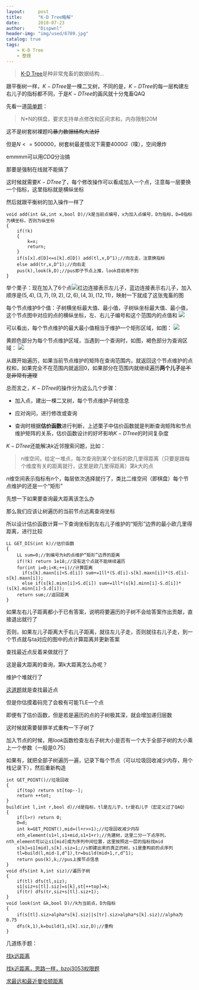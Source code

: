 ```yaml
---
layout:     post
title:      "K-D Tree略解"
date:       2018-07-23
author:     "Dispwnl"
header-img: "img/used/6789.jpg"
catalog: true
tags:
    - K-D Tree
    - 整理
---
```

>[K-D Tree](https://baike.baidu.com/item/kd-tree/2302515?fr=aladdin)是种非常鬼畜的数据结构...

跟平衡树一样，$K-D Tree$是一棵二叉树，不同的是，$K-D Tree$的每一层构建左右儿子的指标都不同，于是$K-D Tree$的画风就十分鬼畜QAQ

先看一道[简单题](https://www.luogu.org/problemnew/show/P4148)：
>N*N的棋盘，要求支持单点修改和区间求和，内存限制20M

这不是树套树裸题吗~~暴力数据结构大法好~~

但是$N<=500000$，树套树最差情况下需要$4000G$（噗），空间爆炸

emmmm可以用$CDQ$分治搞

那要是强制在线就不能搞了

这时候就需要$K-D Tree$了，每个修改操作可以看成加入一个点，注意每一层要换一个指标，这里指标就是横纵坐标

然后就跟平衡树的加入操作一样了
```
void add(int &k,int x,bool D)//k是当前点编号，x为加入点编号，D为指标，D=0指标为横坐标，否则为纵坐标
{
	if(!k)
	{
		k=x;
		return;
	}
	if(s[x].d[D]<=s[k].d[D]) add(tl,x,D^1);//向左走，注意换指标
	else add(tr,x,D^1);//向右走
	pus(k),look(k,D);//pus即子节点上推，look目前用不到
}
```
举个栗子：现在加入了6个点![](/img/study/k-dTree1.png)红边连接表示左儿子，蓝边连接表示右儿子，加入顺序是$(5,4),(3,7),(9,2),(2,6),(4,3),(12,11)$，映射一下就成了这张鬼畜的图

每个节点维护9个值：子树横坐标最大值、最小值，子树纵坐标最大值、最小值，这个节点图中对应的点的横纵坐标，左、右儿子编号和这个范围内的点值和
![](/img/study/k-dTree2.png)

可以看出，每个节点维护的最大最小值相当于维护一个矩形区域，如图：
![](/img/study/k-dTree4.png)

黄颜色部分为每个节点维护区域，当遇到一个查询时，如图，褐色部分为查询区域：
![](/img/study/k-dTree5.png)

从跟开始遍历，如果当前节点维护的矩阵在查询范围内，就返回这个节点维护的点权和，如果完全不在范围内就返回0，如果部分在范围内就继续遍历**两个儿子**~~是不是非常有道理~~

总而言之，$K-D Tree$的操作分为这么几个步骤：

- 加入点，建出一棵二叉树，每个节点维护子树信息

- 应对询问，进行修改或查询

- 查询时根据**估价函数**进行判断，上述栗子中估价函数就是判断查询矩阵和节点维护矩阵的关系，估价函数设计的好坏影响$K-D Tree$的时间复杂度

$K-D Tree$还能解决$k$近邻搜索问题，比如：

>n维空间，给定一堆点，每次查询到某个坐标的欧几里得距离（只要是跟每个维度有关的距离就行，这里是欧几里得距离）第$k$大的点

$n$维空间表示指标有$n$个，每层依次选择就行了，类比二维空间（即棋盘）每个节点维护的还是一个“矩形”

先想一下如果要查询最大距离该怎么办

那么我们应该让树遍历的当前节点远离查询坐标

所以设计估价函数计算一下查询坐标到左右儿子维护的“矩形”边界的最小欧几里得距离，进行比较
```
LL GET_DIS(int k)//估价函数
{
	LL sum=0;//到编号为k的点维护“矩形”边界的距离
	if(!k) return 1e18;//没有这个点就不能继续遍历
	for(int i=0;i<K;++i)//计算距离
	  if(s[k].maxn[i]<S.d[i]) sum+=1ll*(S.d[i]-s[k].maxn[i])*(S.d[i]-s[k].maxn[i]);
	  else if(s[k].minn[i]>S.d[i]) sum+=1ll*(s[k].minn[i]-S.d[i])*(s[k].minn[i]-S.d[i]);
	return sum;//返回距离
}
```
如果左右儿子距离都小于已有答案，说明将要遍历的子树不会给答案作出贡献，直接退出就行了

否则，如果左儿子距离大于右儿子距离，就往左儿子走，否则就往右儿子走，到一个节点就与ta对应的图中的点计算距离并更新答案

查找最近点反着来做就行了

这是最大距离的查询，第k大距离怎么办呢？

维护个堆就行了

[这道题](https://www.luogu.org/problemnew/show/P4169)就是查找最近点

但是你估摸着码完了会极有可能TLE一个点

即便有了估价函数，但是若是遍历的点的子树极其深，就会增加递归层数

这时候就需要替罪羊式重构一下子树了

加入节点的时候，用$look$函数检查左右子树大小是否有一个大于全部子树的大小乘上一个参数（一般是$0.75$）

如果有，就把全部子树遍历一遍，记录下每个节点（可以垃圾回收减少内存，用个栈记录下），然后重新构造
```
int GET_POINT()//垃圾回收
{
    if(top) return st[top--];
    return ++tot;
}
build(int l,int r,bool d)//d是指标，tl是左儿子，tr是右儿子（宏定义过了QAQ）
{
    if(l>r) return 0;
    D=d;
    int k=GET_POINT(),mid=(l+r>>1);//垃圾回收减少内存
    nth_element(s1+l,s1+mid,s1+1+r);//先建树，这里二分一下点序列，nth_element可以让s1[mid]成为序列中间位置，这里按照这一层的指标找mid
    s[k]=s1[mid],s[k].siz=1;//s即建出来的真正的树，s1是重构前的点序列
    tl=build(l,mid-1,d^1),tr=build(mid+1,r,d^1);
    return pus(k),k;//pus上推节点信息
}
void dfs(int k,int siz)//遍历子树
{
    if(tl) dfs(tl,siz);
    s1[siz+s[tl].siz]=s[k],st[++top]=k;
    if(tr) dfs(tr,siz+s[tl].siz+1);
}
void look(int &k,bool D)//k为当前点，D为指标
{
    if(s[tl].siz>alpha*s[k].siz||s[tr].siz>alpha*s[k].siz)//alpha为0.75
    dfs(k,1),k=build(1,s[k].siz,D);//重构
}
```

几道练手题：

[找k远距离](https://www.luogu.org/problemnew/show/P4357)

[找k近距离，思路一样，bzoj3053权限题](https://www.lydsy.com/JudgeOnline/problem.php?id=3053)

[求最远和最近曼哈顿距离](https://www.luogu.org/problemnew/show/P2479)
